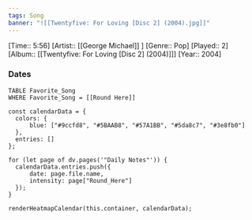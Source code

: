 ```yaml
---
tags: Song  
banner: "![[Twentyfive: For Loving [Disc 2] (2004).jpg]]"
---
```

[Time:: 5:56]
[Artist:: [[George Michael]] ]
[Genre:: Pop]
[Played:: 2]
[Album:: [[Twentyfive: For Loving [Disc 2] (2004)]]]
[Year:: 2004]
### Dates
````dataview
TABLE Favorite_Song
WHERE Favorite_Song = [[Round Here]]
````
  ```dataviewjs
const calendarData = { 
	colors: { 
		blue: ["#9ccfd8", "#5BAAB8", "#57A1BB", "#5da8c7", "#3e8fb0"] 
	}, 
	entries: [] 
}; 

for (let page of dv.pages('"Daily Notes"')) { 
	calendarData.entries.push({ 
		date: page.file.name, 
		intensity: page["Round_Here"]
	}); 
} 

renderHeatmapCalendar(this.container, calendarData);
```

